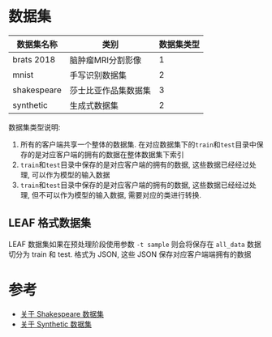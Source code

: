 # 数据集

数据集名称|类别|数据集类型
-|-|-
brats 2018|脑肿瘤MRI分割影像|1
mnist|手写识别数据集|2
shakespeare|莎士比亚作品集数据集|3
synthetic|生成式数据集|2

数据集类型说明:

1. 所有的客户端共享一个整体的数据集. 在对应数据集下的`train`和`test`目录中保存的是对应客户端的拥有的数据在整体数据集下索引
2. `train`和`test`目录中保存的是对应客户端的拥有的数据, 这些数据已经经过处理, 可以作为模型的输入数据
3. `train`和`test`目录中保存的是对应客户端的拥有的数据, 这些数据已经经过处理, 但不可以作为模型的输入数据, 需要对应的类进行转换.

## LEAF 格式数据集
LEAF 数据集如果在预处理阶段使用参数 `-t sample` 则会将保存在 `all_data` 数据切分为 train 和 test. 格式为 JSON, 这些 JSON 保存对应客户端端拥有的数据

# 参考
- [关于 Shakespeare 数据集](https://github.com/litian96/FedProx/tree/master/data/shakespeare)
- [关于 Synthetic 数据集](https://github.com/lx10077/fedavgpy)